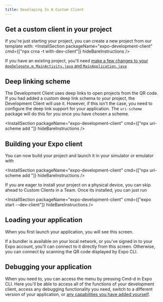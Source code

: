 ```yaml
---
title: Developing In A Custom Client
---
```


## Get a custom client in your project

If you're just starting your project, you can create a new project from our template with: 
<InstallSection packageName="expo-development-client" cmd={["npx crna -t with-dev-client"]} hideBareInstructions />

If you have an existing project, you'll need [make a few changes to your `AppDelegate.m`, `MainActivity.java` and `MainApplication.java`](installation.md)

## Deep linking scheme

The Development Client uses deep links to open projects from the QR code. If you had added a custom deep link schema to your project, the Development Client will use it. However, if this isn't the case, you need to configure the deep link support for your application. The `uri-scheme` package will do this for you once you have chosen a scheme.

<InstallSection packageName="expo-development-client" cmd={["npx uri-scheme add <your scheme>"]} hideBareInstructions />

## Building your Expo client

You can now build your project and launch it in your simulator or emulator with

<InstallSection packageName="expo-development-client" cmd={["npx uri-scheme add <your scheme>"]} hideBareInstructions />

If you are eager to install your project on a physical device, you can skip ahead to Custom Clients in a Team.  Once its installed, you can just run

<InstallSection packageName="expo-development-client" cmd={["expo start --dev-client"]} hideBareInstructions />


## Loading your application

When you first launch your application, you will see this screen.


If a bundler is available on your local network, or you've signed in to your Expo account, you'll can connect to it directly from this screen.
Otherwise, you can connect by scanning the QR code displayed by Expo CLI.

## Debugging your application

When you need to, you can access the menu by pressing Cmd-d in Expo CLI.  Here you'll be able to access all of the functions of your development client, access any debugging functionality you need, switch to a different version of your application, or [any capabilities you have added yourself](extending-the-dev-menu.md).

